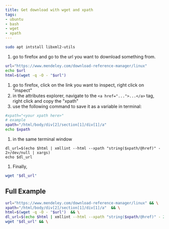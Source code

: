```yaml
---
title: Get download with wget and xpath
tags:
- ubuntu
- bash
- wget
- xpath
---
```



```bash
sudo apt intstall libxml2-utils
```

1. go to firefox and go to the url you want to download something from.

```bash
url="https://www.mendeley.com/download-reference-manager/linux"
echo $url
html=$(wget -q -O - "$url")
```

1. go to firefox, click on the link you want to inspect, right click on "inspect"
1. in the attributes explorer, navigate to the ```<a href="...">...</a>``` tag, right click and copy the "xpath"
1. use the following command to save it as a variable in terminal:

  ```bash
  #xpath="<your xpath here>"
  # example
  xpath="/html/body/div[2]/section[1]/div[1]/a"
  echo $xpath
  ```

1. in the same terminal window

```
dl_url=$(echo $html | xmllint --html --xpath "string($xpath/@href)" - 2>/dev/null | xargs)
echo $dl_url
```

1. Finally,

```bash
wget "$dl_url"
```

## Full Example

```bash
url="https://www.mendeley.com/download-reference-manager/linux" && \
xpath="/html/body/div[2]/section[1]/div[1]/a"  && \
html=$(wget -q -O - "$url")  && \
dl_url=$(echo $html | xmllint --html --xpath "string($xpath/@href)" - 2>/dev/null | xargs) && \
wget "$dl_url" && \
```
